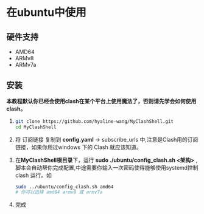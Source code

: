 # 在ubuntu中使用

## 硬件支持

- AMD64
- ARMv8
- ARMv7a
  

## 安装

**本教程默认你已经会使用clash在某个平台上使用魔法了，否则请先学会如何使用clash。**

1. ```bash
   git clone https://github.com/hyaline-wang/MyClashShell.git
   cd MyClashShell
   ```

2. 将 订阅链接 复制到 **config.yaml** -> subscribe_urls 中,注意是Clash用的订阅链接，如果你用过windows 下的 Clash 就应该知道。

3. 在**MyClashShell根目录**下，运行 **sudo ./ubuntu/config_clash.sh <架构>** ,脚本会自动帮你完成配置,中途需要你输入一次密码使得能够使用systemd控制clash 运行。如
   
   ```bash
   sudo ../ubuntu/config_clash.sh amd64
   # 你可以选择 amd64 armv8 或 armv7a
   ```
4. 完成

<!-- ## 更新订阅

1. 修改clash_link.txt 为新的 订阅链接
2. ./update_clash_url.sh -->